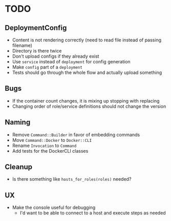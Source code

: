 # TODO

## DeploymentConfig

- Content is not rendering correctly (need to read file instead of passing filename)
- Directory is there twice
- Don't upload configs if they already exist
- Use `service` instead of `deployment` for config generation
- Make `config` part of a `deployment`
- Tests should go through the whole flow and actually upload something

## Bugs

- If the container count changes, it is mixing up stopping with replacing
- Changing order of role/service definitions should not change the version

## Naming

- Remove `Command::Builder` in favor of embedding commands
- Move `Command::Docker` to `Docker::CLI`
- Rename `Invocation` to `Command`
- Add tests for the DockerCLI classes

## Cleanup

- Is there something like `hosts_for_roles(roles)` needed?

## UX

- Make the console useful for debugging
  - I'd want to be able to connect to a host and execute steps as needed
